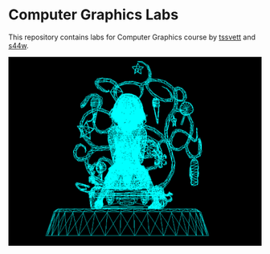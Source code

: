# Computer Graphics Labs

This repository contains labs for Computer Graphics course by [tssvett](https://github.com/tssvett) and [s44w](https://github.com/s44w).

![Computer Graphics](images/img.png)